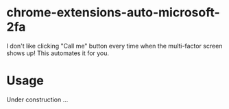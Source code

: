 # chrome-extensions-auto-microsoft-2fa
I don't like clicking "Call me" button every time when the multi-factor screen shows up! This automates it for you.

# Usage

Under construction ...
